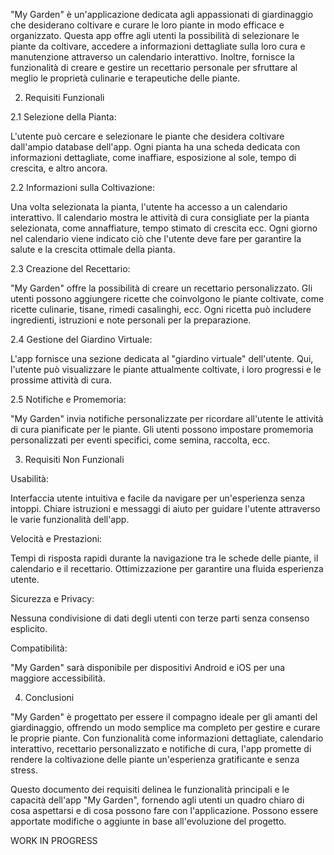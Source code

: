 "My Garden" è un'applicazione dedicata agli appassionati di giardinaggio che desiderano coltivare e curare le loro piante in modo efficace e organizzato. 
Questa app offre agli utenti la possibilità di selezionare le piante da coltivare, accedere a informazioni dettagliate sulla loro cura e manutenzione attraverso un calendario interattivo. 
Inoltre, fornisce la funzionalità di creare e gestire un recettario personale per sfruttare al meglio le proprietà culinarie e terapeutiche delle piante.

2. Requisiti Funzionali

2.1 Selezione della Pianta:

L'utente può cercare e selezionare le piante che desidera coltivare dall'ampio database dell'app.
Ogni pianta ha una scheda dedicata con informazioni dettagliate, come inaffiare, esposizione al sole, tempo di crescita, e altro ancora.

2.2 Informazioni sulla Coltivazione:

Una volta selezionata la pianta, l'utente ha accesso a un calendario interattivo.
Il calendario mostra le attività di cura consigliate per la pianta selezionata, come annaffiature, tempo stimato di crescita ecc.
Ogni giorno nel calendario viene indicato ciò che l'utente deve fare per garantire la salute e la crescita ottimale della pianta.

2.3 Creazione del Recettario:

"My Garden" offre la possibilità di creare un recettario personalizzato.
Gli utenti possono aggiungere ricette che coinvolgono le piante coltivate, come ricette culinarie, tisane, rimedi casalinghi, ecc.
Ogni ricetta può includere ingredienti, istruzioni e note personali per la preparazione.

2.4 Gestione del Giardino Virtuale:

L'app fornisce una sezione dedicata al "giardino virtuale" dell'utente.
Qui, l'utente può visualizzare le piante attualmente coltivate, i loro progressi e le prossime attività di cura.

2.5 Notifiche e Promemoria:

"My Garden" invia notifiche personalizzate per ricordare all'utente le attività di cura pianificate per le piante.
Gli utenti possono impostare promemoria personalizzati per eventi specifici, come semina, raccolta, ecc.

3. Requisiti Non Funzionali

Usabilità:

Interfaccia utente intuitiva e facile da navigare per un'esperienza senza intoppi.
Chiare istruzioni e messaggi di aiuto per guidare l'utente attraverso le varie funzionalità dell'app.

Velocità e Prestazioni:

Tempi di risposta rapidi durante la navigazione tra le schede delle piante, il calendario e il recettario.
Ottimizzazione per garantire una fluida esperienza utente.

Sicurezza e Privacy:

Nessuna condivisione di dati degli utenti con terze parti senza consenso esplicito.

Compatibilità:

"My Garden" sarà disponibile per dispositivi Android e iOS per una maggiore accessibilità.

4. Conclusioni

"My Garden" è progettato per essere il compagno ideale per gli amanti del giardinaggio, offrendo un modo semplice ma completo per gestire e curare le proprie piante. 
Con funzionalità come informazioni dettagliate, calendario interattivo, recettario personalizzato e notifiche di cura, l'app promette di rendere la coltivazione delle piante un'esperienza gratificante e senza stress.

Questo documento dei requisiti delinea le funzionalità principali e le capacità dell'app "My Garden", fornendo agli utenti un quadro chiaro di cosa aspettarsi e di cosa possono fare con l'applicazione. 
Possono essere apportate modifiche o aggiunte in base all'evoluzione del progetto. 

WORK IN PROGRESS






